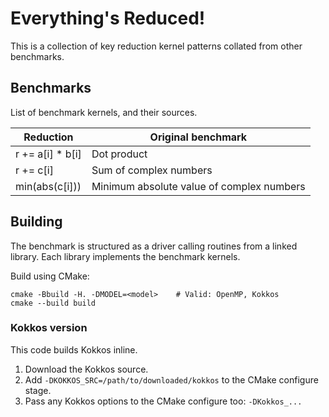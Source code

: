 Everything's Reduced!
=====================

This is a collection of key reduction kernel patterns collated from other benchmarks.

## Benchmarks ##

List of benchmark kernels, and their sources.

| Reduction         | Original benchmark                        |
| ----------------- | ----------------------------------------- |
| r += a[i] * b[i]  | Dot product                               |
| r += c[i]         | Sum of complex numbers                    |
| min(abs(c[i]))    | Minimum absolute value of complex numbers |

## Building ##

The benchmark is structured as a driver calling routines from a linked library.
Each library implements the benchmark kernels.

Build using CMake:

    cmake -Bbuild -H. -DMODEL=<model>    # Valid: OpenMP, Kokkos
    cmake --build build

### Kokkos version ###
This code builds Kokkos inline.

1. Download the Kokkos source.
2. Add `-DKOKKOS_SRC=/path/to/downloaded/kokkos` to the CMake configure stage.
3. Pass any Kokkos options to the CMake configure too: `-DKokkos_...`

